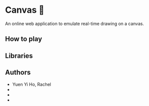 # Canvas 🎨

An online web application to emulate real-time drawing on a canvas.

## How to play

## Libraries

## Authors

- Yuen Yi Ho, Rachel
- <!-- - your name -->
- <!-- - your name -->
- <!-- - your name -->
